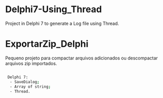 # Delphi7-Using_Thread
Project in Delphi 7 to generate a Log file using Thread.

# ExportarZip_Delphi
Pequeno projeto para compactar arquivos adicionados ou descompactar arquivos zip importados.

```bash

 Delphi 7:
  - SaveDialog;
  - Array of string;
  - Thread.
```
